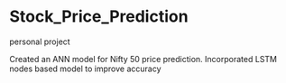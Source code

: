 # Stock_Price_Prediction
personal project

Created an ANN model for Nifty 50 price prediction.
Incorporated LSTM nodes based model to improve accuracy
